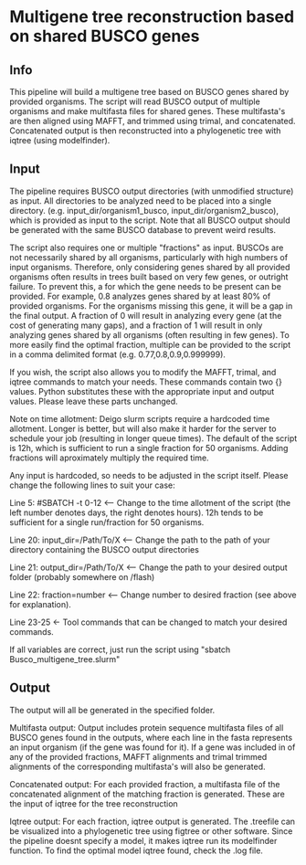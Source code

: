 # Multigene tree reconstruction based on shared BUSCO genes
## Info
This pipeline will build a multigene tree based on BUSCO genes shared by provided organisms. The script will read BUSCO output of multiple organisms and make 
multifasta files for shared genes. These multifasta's are then aligned using MAFFT, and trimmed using trimal, and concatenated. Concatenated output is then 
reconstructed into a phylogenetic tree with iqtree (using modelfinder). 

## Input
The pipeline requires BUSCO output directories (with unmodified structure) as input. All directories to be analyzed need to be placed into a single directory. 
(e.g. input_dir/organism1_busco, input_dir/organism2_busco), which is provided as input to the script. Note that all BUSCO output should be generated with the same BUSCO database to prevent weird results. 

The script also requires one or multiple "fractions" as input. BUSCOs are not necessarily shared by all organisms, particularly with high numbers of input organisms. 
Therefore, only considering genes shared by all provided organisms often results in trees built based on very few genes, or outright failure. To prevent this, 
a for which the gene needs to be present can be provided. 
For example, 0.8 analyzes genes shared by at least 80% of provided organisms. For the organisms missing this gene, it will be a gap in the final output. 
A fraction of 0 will result in analyzing every gene (at the cost of generating many gaps), and a fraction of 1 will result in only analyzing genes shared by all organisms (often resulting in few genes). To more easily find the optimal fraction, multiple can be provided to the script in a comma delimited format (e.g. 0.77,0.8,0.9,0.999999). 

If you wish, the script also allows you to modify the MAFFT, trimal, and iqtree commands to match your needs. These commands contain two {} values. Python substitutes these with the appropriate input and output values. Please leave these parts unchanged.  

Note on time allotment: Deigo slurm scripts require a hardcoded time allotment. Longer is better, but will also make it harder for the server to schedule your job (resulting in longer queue times). The default of the script is 12h, which is sufficient to run a single fraction for 50 organisms. Adding fractions will aproximately multiply the required time.

Any input is hardcoded, so needs to be adjusted in the script itself.
Please change the following lines to suit your case:

Line 5: #SBATCH -t 0-12 <-- Change to the time allotment of the script (the left number denotes days, the right denotes hours). 12h tends to be sufficient for a single run/fraction for 50 organisms.

Line 20: input_dir=/Path/To/X <-- Change the path to the path of your directory containing the BUSCO output directories

Line 21: output_dir=/Path/To/X <-- Change the path to your desired output folder (probably somewhere on /flash)

Line 22: fraction=number <-- Change number to desired fraction (see above for explanation). 

Line 23-25 <- Tool commands that can be changed to match your desired commands. 

If all variables are correct, just run the script using "sbatch Busco_multigene_tree.slurm"

## Output
The output will all be generated in the specified folder. 

Multifasta output:
Output includes protein sequence multifasta files of all BUSCO genes found in the outputs, where each line in the fasta represents an input organism (if the gene was found for it). If a gene was included in of any of the provided fractions, MAFFT alignments and trimal trimmed alignments of the corresponding multifasta's will also be generated. 

Concatenated output:
For each provided fraction, a multifasta file of the concatenated alignment of the matching fraction is generated. These are the input of iqtree for the tree reconstruction

Iqtree output:
For each fraction, iqtree output is generated. The .treefile can be visualized into a phylogenetic tree using figtree or other software. Since the pipeline doesnt specify a model, it makes iqtree run
its modelfinder function. To find the optimal model iqtree found, check the .log file. 


